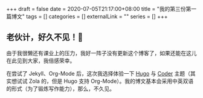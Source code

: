 +++ 
draft = false
date = 2020-07-05T21:17:00+08:00
title = "我的第三份第一篇博文"
tags = []
categories = []
externalLink = ""
series = []
+++

## 老伙计，好久不见！🤩

由于我很懒还有课业上的压力，我好一阵子没有更新这个博客了，如果还能在这儿在此见到大家，我倍感荣幸。

在尝试了 Jekyll、Org-Mode 后，这次我选择体验一下 [Hugo](https://gohugo.io/) 与 [Coder](https://github.com/luizdepra/hugo-coder/) 主题（其实想试试 Zola 的，但是 Hugo 支持 Org-Mode）。我的博文基本会采用中英双语的形式（为了锻炼写作能力），那么，不久见。
